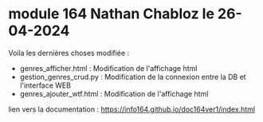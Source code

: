 # module 164 Nathan Chabloz le 26-04-2024

Voila les dernières choses modifiée : 
  - genres_afficher.html : Modification de l'affichage html
  - gestion_genres_crud.py : Modification de la connexion entre la DB et l'interface  WEB
  - genres_ajouter_wtf.html : Modification de l'affichage html

lien vers la documentation : https://info164.github.io/doc164ver1/index.html
